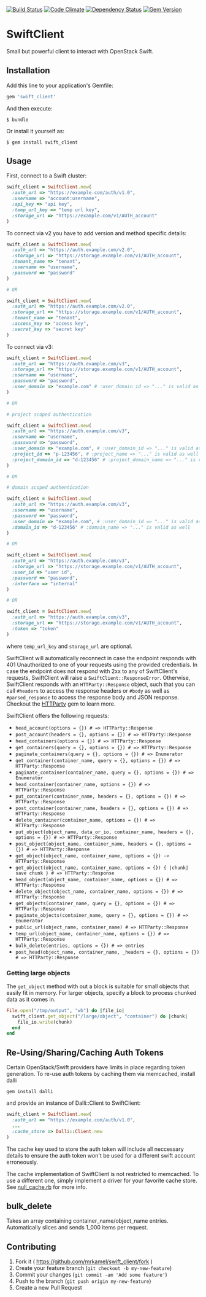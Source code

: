 [![Build Status](https://secure.travis-ci.org/mrkamel/swift_client.png?branch=master)](http://travis-ci.org/mrkamel/swift_client)
[![Code Climate](https://codeclimate.com/github/mrkamel/swift_client.png)](https://codeclimate.com/github/mrkamel/swift_client)
[![Dependency Status](https://gemnasium.com/mrkamel/swift_client.png?travis)](https://gemnasium.com/mrkamel/swift_client)
[![Gem Version](https://badge.fury.io/rb/swift_client.svg)](http://badge.fury.io/rb/swift_client)

# SwiftClient

Small but powerful client to interact with OpenStack Swift.

## Installation

Add this line to your application's Gemfile:

```ruby
gem 'swift_client'
```

And then execute:

    $ bundle

Or install it yourself as:

    $ gem install swift_client

## Usage

First, connect to a Swift cluster:

```ruby
swift_client = SwiftClient.new(
  :auth_url => "https://example.com/auth/v1.0",
  :username => "account:username",
  :api_key => "api key",
  :temp_url_key => "temp url key",
  :storage_url => "https://example.com/v1/AUTH_account"
)
```

To connect via v2 you have to add version and method specific details:

```ruby
swift_client = SwiftClient.new(
  :auth_url => "https://auth.example.com/v2.0",
  :storage_url => "https://storage.example.com/v1/AUTH_account",
  :tenant_name => "tenant",
  :username => "username",
  :password => "password"
)

# OR

swift_client = SwiftClient.new(
  :auth_url => "https://auth.example.com/v2.0",
  :storage_url => "https://storage.example.com/v1/AUTH_account",
  :tenant_name => "tenant",
  :access_key => "access key",
  :secret_key => "secret key"
)
```

To connect via v3:

```ruby
swift_client = SwiftClient.new(
  :auth_url => "https://auth.example.com/v3",
  :storage_url => "https://storage.example.com/v1/AUTH_account",
  :username => "username",
  :password => "password",
  :user_domain => "example.com" # :user_domain_id => "..." is valid as well
)

# OR

# project scoped authentication

swift_client = SwiftClient.new(
  :auth_url => "https://auth.example.com/v3",
  :username => "username",
  :password => "password",
  :user_domain => "example.com", # :user_domain_id => "..." is valid as well
  :project_id => "p-123456", # :project_name => "..." is valid as well
  :project_domain_id => "d-123456" # :project_domain_name => "..." is valid as well
)

# OR

# domain scoped authentication

swift_client = SwiftClient.new(
  :auth_url => "https://auth.example.com/v3",
  :username => "username",
  :password => "password",
  :user_domain => "example.com", # :user_domain_id => "..." is valid as well
  :domain_id => "d-123456" # :domain_name => "..." is valid as well
)

# OR

swift_client = SwiftClient.new(
  :auth_url => "https://auth.example.com/v3",
  :storage_url => "https://storage.example.com/v1/AUTH_account",
  :user_id => "user id",
  :password => "password",
  :interface => "internal"
)

# OR

swift_client = SwiftClient.new(
  :auth_url => "https://auth.example.com/v3",
  :storage_url => "https://storage.example.com/v1/AUTH_account",
  :token => "token"
)
```

where `temp_url_key` and `storage_url` are optional.

SwiftClient will automatically reconnect in case the endpoint responds with 401
Unauthorized to one of your requests using the provided credentials. In case
the endpoint does not respond with 2xx to any of SwiftClient's requests,
SwiftClient will raise a `SwiftClient::ResponseError`. Otherwise, SwiftClient
responds with an `HTTParty::Response` object, such that you can call `#headers`
to access the response headers or `#body` as well as `#parsed_response` to
access the response body and JSON response. Checkout the
[HTTParty](https://github.com/jnunemaker/httparty) gem to learn more.

SwiftClient offers the following requests:

* `head_account(options = {}) # => HTTParty::Response`
* `post_account(headers = {}, options = {}) # => HTTParty::Response`
* `head_containers(options = {}) # => HTTParty::Response`
* `get_containers(query = {}, options = {}) # => HTTParty::Response`
* `paginate_containers(query = {}, options = {}) # => Enumerator`
* `get_container(container_name, query = {}, options = {}) # => HTTParty::Response`
* `paginate_container(container_name, query = {}, options = {}) # => Enumerator`
* `head_container(container_name, options = {}) # => HTTParty::Response`
* `put_container(container_name, headers = {}, options = {}) # => HTTParty::Response`
* `post_container(container_name, headers = {}, options = {}) # => HTTParty::Response`
* `delete_container(container_name, options = {}) # => HTTParty::Response`
* `put_object(object_name, data_or_io, container_name, headers = {}, options = {}) # => HTTParty::Response`
* `post_object(object_name, container_name, headers = {}, options = {}) # => HTTParty::Response`
* `get_object(object_name, container_name, options = {}) -> HTTParty::Response`
* `get_object(object_name, container_name, options = {}) { |chunk| save chunk } # => HTTParty::Response`
* `head_object(object_name, container_name, options = {}) # => HTTParty::Response`
* `delete_object(object_name, container_name, options = {}) # => HTTParty::Response`
* `get_objects(container_name, query = {}, options = {}) # => HTTParty::Response`
* `paginate_objects(container_name, query = {}, options = {}) # => Enumerator`
* `public_url(object_name, container_name) # => HTTParty::Response`
* `temp_url(object_name, container_name, options = {}) # => HTTParty::Response`
* `bulk_delete(entries, options = {}) # => entries`
* `post_head(object_name, container_name, _headers = {}, options = {}) # => HTTParty::Response`

### Getting large objects
The `get_object` method with out a block is suitable for small objects that easily fit in memory. For larger objects, specify a block to process chunked data as it comes in.

```ruby
File.open("/tmp/output", "wb") do |file_io|
  swift_client.get_object("/large/object", "container") do |chunk|
    file_io.write(chunk)
  end
end
```

## Re-Using/Sharing/Caching Auth Tokens

Certain OpenStack/Swift providers have limits in place regarding token
generation. To re-use auth tokens by caching them via memcached, install dalli

`gem install dalli`

and provide an instance of Dalli::Client to SwiftClient:

```ruby
swift_client = SwiftClient.new(
  :auth_url => "https://example.com/auth/v1.0",
  ...
  :cache_store => Dalli::Client.new
)
```

The cache key used to store the auth token will include all neccessary details
to ensure the auth token won't be used for a different swift account erroneously.

The cache implementation of SwiftClient is not restricted to memcached. To use
a different one, simply implement a driver for your favorite cache store. See
[null_cache.rb](https://github.com/mrkamel/swift_client/blob/master/lib/swift_client/null_cache.rb)
for more info.

## bulk_delete

Takes an array containing container_name/object_name entries.
Automatically slices and sends 1_000 items per request.

## Contributing

1. Fork it ( https://github.com/mrkamel/swift_client/fork )
2. Create your feature branch (`git checkout -b my-new-feature`)
3. Commit your changes (`git commit -am 'Add some feature'`)
4. Push to the branch (`git push origin my-new-feature`)
5. Create a new Pull Request
